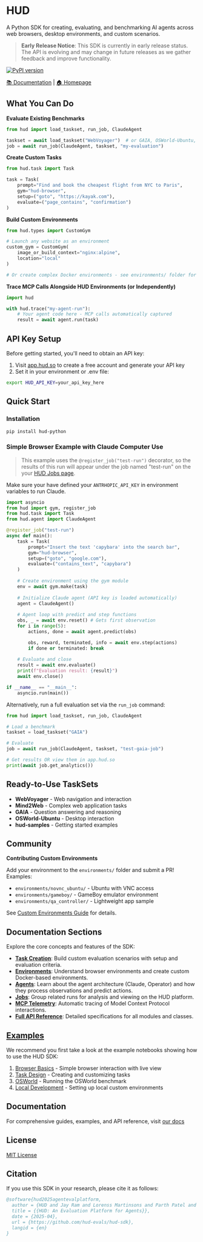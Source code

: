 # HUD

A Python SDK for creating, evaluating, and benchmarking AI agents across web browsers, desktop environments, and custom scenarios.

> **Early Release Notice**: This SDK is currently in early release status. The API is evolving and may change in future releases as we gather feedback and improve functionality.

[![PyPI version](https://img.shields.io/pypi/v/hud-python)](https://pypi.org/project/hud-python/)

[📚 Documentation](https://docs.hud.so) | [🏠 Homepage](https://hud.so)

## What You Can Do

**Evaluate Existing Benchmarks**
```python
from hud import load_taskset, run_job, ClaudeAgent

taskset = await load_taskset("WebVoyager")  # or GAIA, OSWorld-Ubuntu, Mind2Web
job = await run_job(ClaudeAgent, taskset, "my-evaluation")
```

**Create Custom Tasks**
```python
from hud.task import Task

task = Task(
    prompt="Find and book the cheapest flight from NYC to Paris",
    gym="hud-browser",
    setup=("goto", "https://kayak.com"),
    evaluate=("page_contains", "confirmation")
)
```

**Build Custom Environments**
```python
from hud.types import CustomGym

# Launch any website as an environment
custom_gym = CustomGym(
    image_or_build_context="nginx:alpine",
    location="local"
)

# Or create complex Docker environments - see environments/ folder for examples
```

**Trace MCP Calls Alongside HUD Environments (or Independently)**
```python
import hud

with hud.trace("my-agent-run"):
    # Your agent code here - MCP calls automatically captured
    result = await agent.run(task)
```

## API Key Setup

Before getting started, you'll need to obtain an API key:

1. Visit [app.hud.so](https://app.hud.so) to create a free account and generate your API key
2. Set it in your environment or .env file:

```bash
export HUD_API_KEY=your_api_key_here
```

## Quick Start

### Installation

```bash
pip install hud-python
```

### Simple Browser Example with Claude Computer Use

> This example uses the `@register_job("test-run")` decorator, so the results of this run will appear under the job named "test-run" on the your [HUD Jobs page](https://app.hud.so/jobs).

Make sure your have defined your `ANTRHOPIC_API_KEY` in environment variables to run Claude.

```python
import asyncio
from hud import gym, register_job
from hud.task import Task
from hud.agent import ClaudeAgent

@register_job("test-run")
async def main():
    task = Task(
        prompt="Insert the text 'capybara' into the search bar",
        gym="hud-browser",
        setup=("goto", "google.com"),
        evaluate=("contains_text", "capybara")
    )
    
    # Create environment using the gym module
    env = await gym.make(task)
    
    # Initialize Claude agent (API key is loaded automatically)
    agent = ClaudeAgent()
    
    # Agent loop with predict and step functions
    obs, _ = await env.reset() # Gets first observation
    for i in range(5):
        actions, done = await agent.predict(obs)

        obs, reward, terminated, info = await env.step(actions)
        if done or terminated: break
    
    # Evaluate and close
    result = await env.evaluate()
    print(f"Evaluation result: {result}")
    await env.close()

if __name__ == "__main__":
    asyncio.run(main())
```

Alternatively, run a full evaluation set via the ```run_job``` command:

```python
from hud import load_taskset, run_job, ClaudeAgent

# Load a benchmark
taskset = load_taskset("GAIA")

# Evaluate
job = await run_job(ClaudeAgent, taskset, "test-gaia-job")

# Get results OR view them in app.hud.so
print(await job.get_analytics())
```

## Ready-to-Use TaskSets

- **WebVoyager** - Web navigation and interaction
- **Mind2Web** - Complex web application tasks  
- **GAIA** - Question answering and reasoning
- **OSWorld-Ubuntu** - Desktop interaction
- **hud-samples** - Getting started examples

## Community

**Contributing Custom Environments**

Add your environment to the `environments/` folder and submit a PR! Examples:
- `environments/novnc_ubuntu/` - Ubuntu with VNC access 
- `environments/gameboy/` - GameBoy emulator environment
- `environments/qa_controller/` - Lightweight app sample

See [Custom Environments Guide](https://docs.hud.so/environments/custom) for details.

## Documentation Sections

Explore the core concepts and features of the SDK:

*   **[Task Creation](https://docs.hud.so/task-creation)**: Build custom evaluation scenarios with setup and evaluation criteria.
*   **[Environments](https://docs.hud.so/environments/browser)**: Understand browser environments and create custom Docker-based environments.
*   **[Agents](https://docs.hud.so/concepts/agent)**: Learn about the agent architecture (Claude, Operator) and how they process observations and predict actions.
*   **[Jobs](https://docs.hud.so/concepts/job)**: Group related runs for analysis and viewing on the HUD platform.
*   **[MCP Telemetry](https://docs.hud.so/telemetry/mcp)**: Automatic tracing of Model Context Protocol interactions.
*   **[Full API Reference](https://docs.hud.so/api-reference/gym)**: Detailed specifications for all modules and classes.

## [Examples](examples/)

We recommend you first take a look at the example notebooks showing how to use the HUD SDK:

1. [Browser Basics](examples/browser_use.ipynb) - Simple browser interaction with live view
2. [Task Design](examples/tasks.ipynb) - Creating and customizing tasks
3. [OSWorld](examples/osworld.ipynb) - Running the OSWorld benchmark
4. [Local Development](examples/local.ipynb) - Setting up local custom environments

## Documentation

For comprehensive guides, examples, and API reference, visit [our docs](https://docs.hud.so/introduction)

## License

[MIT License](LICENSE)

## Citation

If you use this SDK in your research, please cite it as follows:

```bibtex
@software{hud2025agentevalplatform,
  author = {HUD and Jay Ram and Lorenss Martinsons and Parth Patel and Oskars Putans and Govind Pimpale and Mayank Singamreddy and Nguyen Nhat Minh},
  title = {{HUD: An Evaluation Platform for Agents}},
  date = {2025-04},
  url = {https://github.com/hud-evals/hud-sdk},
  langid = {en}
}
```